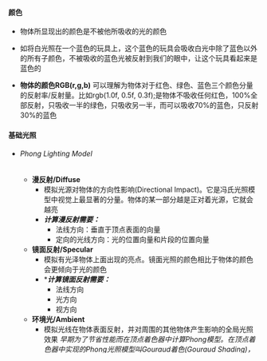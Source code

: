 
#### 颜色
- 物体所显现出的颜色是不被他所吸收的光的颜色
- 如将白光照在一个蓝色的玩具上，这个蓝色的玩具会吸收白光中除了蓝色以外的所有子颜色，不被吸收的蓝色光被反射到我们的眼中，让这个玩具看起来是蓝色的

- **物体的颜色RGB(r,g,b)** 可以理解为物体对于红色、绿色、蓝色三个颜色分量的反射率/反射量。比如rgb(1.0f, 0.5f, 0.3f);是物体不吸收任何红色，100%全部反射，只吸收一半的绿色，只吸收另一半，而可以吸收70%的蓝色，只反射30%的蓝色


#### 基础光照
- ###### Phong Lighting Model
	- **漫反射/Diffuse**
		- 模拟光源对物体的方向性影响(Directional Impact)。它是冯氏光照模型中视觉上最显著的分量。物体的某一部分越是正对着光源，它就会越亮
		- ***计算漫反射需要：***
			- 法线方向：垂直于顶点表面的向量
			- 定向的光线方向：光的位置向量和片段的位置向量
	- **镜面反射/Specular**
		- 模拟有光泽物体上面出现的亮点。镜面光照的颜色相比于物体的颜色会更倾向于光的颜色
		- ****计算镜面反射需要：***
			- 法线方向
			- 光方向
			- 视方向
	- **环境光/Ambient**
		- 模拟光线在物体表面反射，并对周围的其他物体产生影响的全局光照效果
*早期为了节省性能而在顶点着色器中计算Phong模型。在顶点着色器中实现的Phong光照模型叫Gouraud着色(Gouraud Shading)，而不是Phong着色(Phong Shading)*

#### 法线方向
- 垂直于顶点表面的**单位**向量